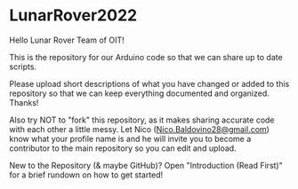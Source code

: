 # LunarRover2022

Hello Lunar Rover Team of OIT!

This is the repository for our Arduino code so that we can share up to date scripts.

Please upload short descriptions of what you have changed or added to this repository
 so that we can keep everything documented and organized. Thanks!

Also try NOT to "fork" this repository, as it makes sharing accurate code with
 each other a little messy. Let Nico (Nico.Baldovino28@gmail.com) know what your profile name is and he will 
  invite you to become a contributor to the main repository so you can edit and upload.

New to the Repository (& maybe GitHub)?
 Open "Introduction (Read First)" for a brief rundown on how to get started!
